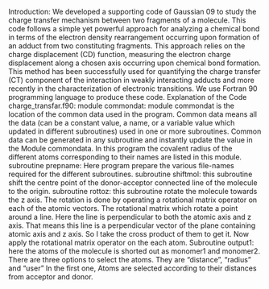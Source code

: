 Introduction:
We developed a supporting code of Gaussian 09 to study the charge transfer mechanism between two fragments of a molecule. This code follows a simple yet powerful approach for analyzing a chemical bond in terms of the electron density rearrangement occurring upon formation of an adduct from two constituting fragments. This approach relies on the charge displacement (CD) function, measuring the electron charge displacement along a chosen axis occurring upon chemical bond formation. This method has been successfully used for quantifying the charge transfer (CT) component of the interaction in weakly interacting adducts and more recently in the characterization of electronic transitions. 
We use Fortran 90 programming language to produce these code.
Explanation of the Code charge_transfar.f90:
module commondat:  module commondat is the location of the common data used in the program.  Common data means all the data (can be a constant value, a name, or a variable value which updated in different subroutines) used in one or more subroutines. Common data can be generated in any subroutine and instantly update the value in the Module commondata.  In this program the covalent radius of the different atoms corresponding to their names are listed in this module. 
subroutine prepname: Here program prepare the various file-names required for the different subroutines. 
subroutine shiftmol: this subroutine shift the centre point of the donor-acceptor connected line of the molecule to the origin. 
subroutine rottoz: this subroutine rotate the molecule towards the z axis. The rotation is done by operating a rotational matrix operator on each of the atomic vectors. The rotational matrix which rotate a point around a line. Here the line is perpendicular to both the atomic axis and z axis. That means this line is a perpendicular vector of the plane containing atomic axis and z axis. So I take the cross product of them to get it. Now apply the rotational matrix operator on the each atom. 
Subroutine output1: here the atoms of the molecule is shorted out as monomer1 and monomer2. There are three options to select the atoms. They are “distance”, “radius” and “user”
In the first one, Atoms are selected according to their distances from acceptor and donor. 

